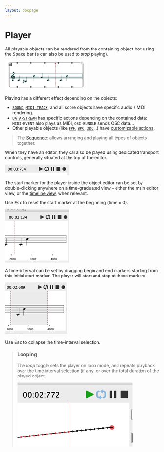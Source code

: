 ```yaml
---
layout: docpage
---
```


# Player

All playable objects can be rendered from the containing object box using the <kbd>Space</kbd> bar (<kbd>s</kbd> can also be used to _stop_ playing).

<img src="player_img/play-box.png"> 

Playing has a different effect depending on the objects:

- [`SOUND`](sound), [`MIDI-TRACK`](midi-track), and all score objects have specific audio / MIDI rendering.
- [`DATA-STREAM`](data-stream) has specific actions depending on the contained data: `MIDI-EVENT` also plays as MIDI, `OSC-BUNDLE` sends OSC data...
- Other playable objects (like [`BPF`](bpf), [`BPC`](bpc), [`3DC`](3DC)...) have [customizable actions](bpf#actions).

> The [Sequencer](sequencer) allows arranging and playing all types of objects together.


When they have an editor, they cal also be played using dedicated transport controls, generally situated at the top of the editor.


<img src="player_img/play-controls.png"> 


The start marker for the player inside the object editor can be set by double-clicking anywhere on a time-graduated view – either the main editor view, or the [timeline view](time-sequence#timeline-editor), when relevant.

Use <kbd>Esc</kbd> to reset the start marker at the beginning (time = 0).


<img src="player_img/play-marker.png"> 


A time-interval can be set by dragging begin and end markers starting from this initial start marker. 
The player will start and stop at these markers.

<img src="player_img/play-interval.png"> 


Use <kbd>Esc</kbd> to collapse the time-interval selection.


> ### Looping
> 
> The _loop_ toggle sets the player on loop mode, and repeats playback over the time interval selection (if any) or over the total duration of the played object.
>
> <img src="player_img/play-loop.png"> 


